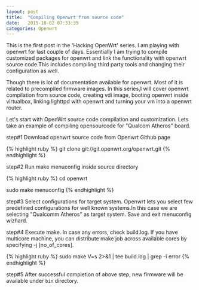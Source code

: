 ```yaml
---
layout: post
title:  "Compiling Openwrt from source code"
date:   2015-10-02 07:33:35
categories: Openwrt
---
```



This is the first post in the 'Hacking OpenWrt' series. I am playing with openwrt for last couple of days. Essentially I am trying to compile customized packages for openwrt and link the functionality with openwrt source code.This includes compiling third party tools and changing their configuration as well.

Though there is lot of documentation available for openwrt. Most of it is related to precompiled firmware images. In this series,I will cover openwrt compilation from source code, creating vdi image, booting openwrt inside virtualbox, linking lighttpd with openwrt and turning your vm into a openwrt router. 

Let's start with OpenWrt source code compilation and customization. Lets take an example of compiling opensourcode for "Qualcom Atheros" board. 

step#1 Download openwrt source code from Openwrt Github page
 
{% highlight ruby %}
git clone git://git.openwrt.org/openwrt.git
{% endhighlight %}

step#2 Run make menuconfig inside source directory

{% highlight ruby %}
cd openwrt

sudo make menuconfig
{% endhighlight %}

step#3 Select configurations for target system. Openwrt lets you select few predefined configurations for well known systems.In this case we are selecting "Qualcomm Atheros" as target system. Save and exit menuconfig wizhard. 

step#4 Execute make. In case any errors, check build.log. If you have multicore machine, you can distribute make job across available cores by specifying -j [no_of_cores].

{% highlight ruby %}
sudo make V=s 2>&1 | tee build.log | grep -i error
{% endhighlight %}

step#5 After successful completion of above step, new firmware will be available under `bin` directory. 
